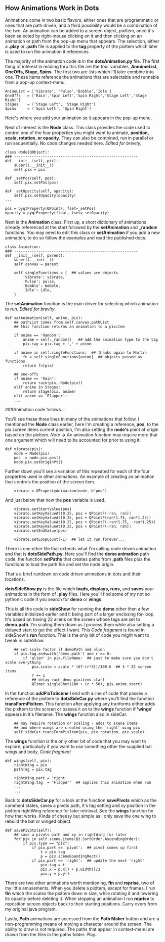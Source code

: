 ## How Animations Work in Dots

Animations come in two basic flavors, either ones that are programmatic or 
ones that are path driven, and a third possibility would be a combination of the two.  An animation can be added to a screen object, pixItem, once it's been selected by right-mouse clicking on it and then clicking on an animation or path from the pop-up menu that appears. The selection, either a **.play** or **.path** file is applied to the **tag** property of the pixItem which later is used to run the animation it references.
 
The majority of the animation code is in the **dotsAnimation.py** file.  The first thing of interest in reading thru this file are the four variables, **AmnimeList, OneOffs, Stage, Spins**. The first two are lists which I'll later combine into one. These items reference the animations that are selectable and runnable from a pop-up context-menu. 

	AnimeList = ['Vibrate', 'Pulse','Bobble','Idle']
	OneOffs   = ['Rain','Spin Left','Spin Right','Stage Left','Stage Right']
	Stages    = ('Stage Left', 'Stage Right')
	Spins     = ('Spin Left', 'Spin Right')
	
Here's where you add your animation so it appears in the pop-up menu.

Next of interest is the **Node** class.  This class   provides the code used to control one of the four properties you might want to animate, **position, scale, rotation, or opacity**. They can also be combined, run in parallel or run sequentially.  No code changes needed here.  *Edited for brevity.*

	class Node(QObject):
	### --------------------------------------------------------
    def __init__(self, pix):
        super().__init__()
        self.pix = pix

    def _setPos(self, pos):
        self.pix.setPos(pos)

    def _setOpacity(self, opacity):
        self.pix.setOpacity(opacity)
    ...

    pos = pyqtProperty(QPointF, fset=_setPos)
    opacity = pyqtProperty(float, fset=_setOpacity)


Next is the **Animation** class.  First up, a short dictionary of animations already referenced at the start followed by the **setAnimation** and **_random** functions. You may need to edit this class or **setAnimation** if you add a new animation, to do so follow the examples and read the published docs.  

	class Animation:
	### --------------------------------------------------------
    def __init__(self, parent):
        super().__init__()
        self.canvas = parent 
    
        self.singleFunctions = {  ## values are objects 
            'Vibrate': vibrate,  
            'Pulse': pulse,
            'Bobble': bobble,
            'Idle': idle,
        }

The **setAnimation** function is the main driver for selecting which 
animation to run. *Edited for brevity*.

    def setAnimation(self, anime, pix):
        ## pathList comes from self.canvas.pathList
        ## this function returns an animation to a pixitem
        
        if anime == 'Random':
            anime = self._random()   ## add the animation type to the tag
            pix.tag = pix.tag + ',' + anime 

        if anime in self.singleFunctions:  ## thanks again to Martin
            fn = self.singleFunctions[anime]  ## objects passed as functions
            return fn(pix)

        ## one-offs
        if anime == 'Rain':
            return rain(pix, Node(pix))
        elif anime in Stages:
            return stage(pix, anime)
        elif anime == 'Flapper':
		...

###Animation code follows...

You'll see these three lines in many of the animations that follow.  I mentioned the **Node** class earlier, here I'm creating a reference, **pos**, to the pix screen items current position, I'm also setting the **node's** point of origin based on the pixItem.  *Note* **->** An animation function may require more that one argument which will need to be accounted for prior to using it.

	def vibrate(pix):  
	    node = Node(pix)
	    pos  = node.pix.pos()
	    node.pix.setOriginPt()

Further down you'll see a variation of this repeated for each of the four properties used in other animations. An example of creating an animation that controls the position of the screen item.

   		vibrate = QPropertyAnimation(node, b'pos')

And just below that how the **pos** variable is used.

	    vibrate.setStartValue(pos)
	    vibrate.setKeyValueAt(0.25, pos + QPointF(-ran, ran))
	    vibrate.setKeyValueAt(0.25, pos + QPointF(ran*1.75, ran*1.25))
	    vibrate.setKeyValueAt(0.25, pos + QPointF(-ran*1.75, -ran*1.25))           
	    vibrate.setKeyValueAt(0.25, pos + QPointF(-ran, ran))
	    vibrate.setEndValue(pos)
	
	    vibrate.setLoopCount(-1)  ## let it run forever...

There is one other file that extends what I'm calling code driven animation and that is  **dotsSidePath.py**. Here you'll find the **demo animation** path code, the function **setPaths** that creates paths from **.path** files plus the functions to load the path file and set the node origin.

That's a brief rundown on code driven animations in dots and their locations.

**dotsSideShow.py** is the file which **loads, displays, runs,** and **saves** your animations in the form of **.play** files. Here you'll find some of my not so pythonic code if you search for **demo** or **wings**.  

This is all the code in **sideShow** for running the **demo** other then a few variables initialized earlier and it being part of a larger enclosing for-loop. It's based on having 22 aliens on the screen whose tags are set to **demo.path**. I'm scaling them down as I process them while also setting a delayed start to get the effect I want. This *Code fragment* is found in sideShow's **run** function. This is the only bit of code you might want to tweak in sideShow.
	
		## set scale factor if demoPath and alien
		if pix.tag.endswith('demo.path') and r >= 0:  
		    if 'alien' in pix.fileName:  ## just to make sure you don't scale everything
		        pix.scale = scale * (67-(r*3))/100.0  ## 3 * 22 screen items
		        r += 1
		        ## delay each demo pixitems start 
		        QTimer.singleShot(100 + (r * 50), pix.anime.start)
		        
		        
 

In the function **addPixToScene** I end with a line of code that passes a reference of the pixItem to **dotsSideCar.py** where you'll find the function **transFormPixItem**. This function after applying any tranforms either adds the pixItem to the screen or passes it on to the **wings** function if **'wings'** appears in it's filename. The **wings** function also in sideCar.  

        ## may require rotation or scaling - adds to scene items
        ## and where wings are created using the 'right' wing pix
        self.sideCar.transFormPixItem(pix, pix.rotation, pix.scale)

The **wings** function is the only other bit of code that you may want to explore, particularly if you want to use something other the supplied bat wings and body.  *Code fragment* 

    def wings(self, pix):
        rightWing = pix
        pathTag = pix.tag
  
        rightWing.part = 'right'
        rightWing.tag  = 'Flapper'  ## applies this animation when run
		...
		...
		
Back to **dotsSideCar.py** for a look at the function **savePivots** which as the comment states, saves a pivots path, it's tag setting and xy position in the pixItem rightWing reference for later retrieval.  See the **wings** function for how that works. Kinda of cheesy but simple as I only save the one wing to rebuild the bat or winged object.

    def savePivots(self):
        ## save a pivots path and xy in rightWing for later
        for pix in self.scene.items(Qt.SortOrder.AscendingOrder):
            if pix.type == "pix":      
                if pix.part == 'pivot':  ## pivot comes up first
                    t = pix.tag
                    p = pix.sceneBoundingRect()
                if pix.part == 'right':  ## update the next 'right'
                    pix.tag = t
                    pix.x = p.x() + p.width()/2
                    pix.y = p.y()

There are two other animations worth mentioning, **fin** and **reprise**, two of my little amusements. When you delete a pixItem, except for frames, I run **fin** which the scales the pixItem down in size, while rotating it and lowering its opacity before deleting it. When stopping an animation I run **reprise** to reposition screen objects back to their starting positions.  Carry overs from my original java program. 

Lastly, **Path** animations are accessed from the **Path Maker** button and are a non-programming means of moving a character around the screen. The ability to draw is not required. The paths that appear in context-menu are drawn from the files in the paths folder. Play.  






